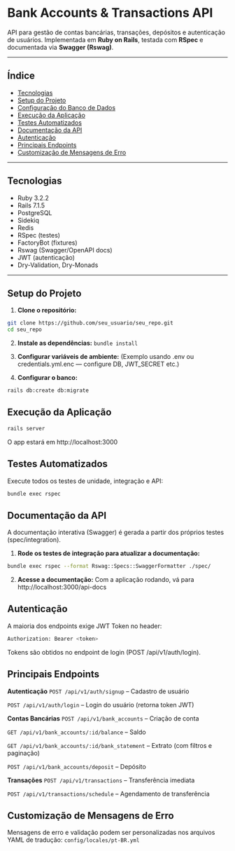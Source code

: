 # Bank Accounts & Transactions API

API para gestão de contas bancárias, transações, depósitos e autenticação de usuários.
Implementada em **Ruby on Rails**, testada com **RSpec** e documentada via **Swagger (Rswag)**.

---

## Índice

- [Tecnologias](#tecnologias)
- [Setup do Projeto](#setup-do-projeto)
- [Configuração do Banco de Dados](#configuração-do-banco-de-dados)
- [Execução da Aplicação](#execução-da-aplicação)
- [Testes Automatizados](#testes-automatizados)
- [Documentação da API](#documentação-da-api)
- [Autenticação](#autenticação)
- [Principais Endpoints](#principais-endpoints)
- [Customização de Mensagens de Erro](#customização-de-mensagens-de-erro)

---

## Tecnologias

- Ruby 3.2.2
- Rails 7.1.5
- PostgreSQL
- Sidekiq
- Redis
- RSpec (testes)
- FactoryBot (fixtures)
- Rswag (Swagger/OpenAPI docs)
- JWT (autenticação)
- Dry-Validation, Dry-Monads

---

## Setup do Projeto

1. **Clone o repositório:**
```bash
git clone https://github.com/seu_usuario/seu_repo.git
cd seu_repo
```

2. **Instale as dependências:**
```bundle install```

3. **Configurar variáveis de ambiente:**
(Exemplo usando .env ou credentials.yml.enc — configure DB, JWT_SECRET etc.)

4. **Configurar o banco:**
```bash
rails db:create db:migrate
```

## Execução da Aplicação
```bash
rails server
```
O app estará em http://localhost:3000

## Testes Automatizados

Execute todos os testes de unidade, integração e API:
```bash
bundle exec rspec
```

## Documentação da API
A documentação interativa (Swagger) é gerada a partir dos próprios testes (spec/integration).

1. **Rode os testes de integração para atualizar a documentação:**
```bash
bundle exec rspec --format Rswag::Specs::SwaggerFormatter ./spec/
```

2. **Acesse a documentação:**
Com a aplicação rodando, vá para http://localhost:3000/api-docs

## Autenticação
A maioria dos endpoints exige JWT Token no header:
```bash
Authorization: Bearer <token>
```
Tokens são obtidos no endpoint de login (POST /api/v1/auth/login).

## Principais Endpoints
**Autenticação**
```POST /api/v1/auth/signup``` – Cadastro de usuário

```POST /api/v1/auth/login``` – Login do usuário (retorna token JWT)

**Contas Bancárias**
```POST /api/v1/bank_accounts``` – Criação de conta

```GET /api/v1/bank_accounts/:id/balance``` – Saldo

```GET /api/v1/bank_accounts/:id/bank_statement``` – Extrato (com filtros e paginação)

```POST /api/v1/bank_accounts/deposit``` – Depósito

**Transações**
```POST /api/v1/transactions``` – Transferência imediata

```POST /api/v1/transactions/schedule``` – Agendamento de transferência

## Customização de Mensagens de Erro
Mensagens de erro e validação podem ser personalizadas nos arquivos YAML de tradução:
```config/locales/pt-BR.yml```